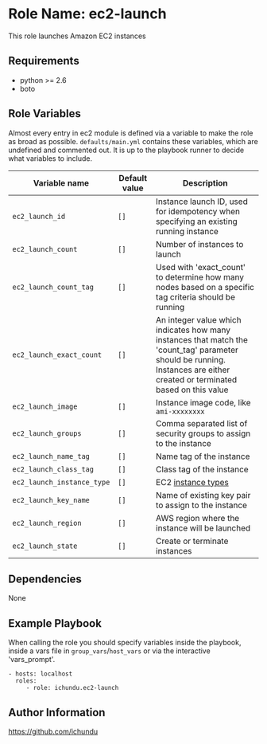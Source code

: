 Role Name: ec2-launch
=====================

This role launches Amazon EC2 instances

Requirements
------------

- python >= 2.6
- boto

Role Variables
--------------

Almost every entry in ec2 module is defined via a variable to make the role as broad as possible. `defaults/main.yml` contains these variables, which are undefined and commented out. It is up to the playbook runner to decide what variables to include.

|	Variable name	|	Default value	|	Description	|
|-------------------|-------------------|---------------|
| `ec2_launch_id` | `[]` | Instance launch ID, used for idempotency when specifying an existing running instance |
| `ec2_launch_count` | `[]` | Number of instances to launch |
| `ec2_launch_count_tag` | `[]` | Used with 'exact_count' to determine how many nodes based on a specific tag criteria should be running |
| `ec2_launch_exact_count` | `[]` | An integer value which indicates how many instances that match the 'count_tag' parameter should be running. Instances are either created or terminated based on this value |
| `ec2_launch_image` | `[]` | Instance image code, like `ami-xxxxxxxx` |
| `ec2_launch_groups` | `[]` | Comma separated list of security groups to assign to the instance |
| `ec2_launch_name_tag` | `[]` | Name tag of the instance |
| `ec2_launch_class_tag` | `[]` | Class tag of the instance |
| `ec2_launch_instance_type` | `[]` | EC2 [instance types](https://aws.amazon.com/ec2/instance-types/) |
| `ec2_launch_key_name` | `[]` | Name of existing key pair to assign to the instance |
| `ec2_launch_region` | `[]` | AWS region where the instance will be launched |
| `ec2_launch_state` | `[]` | Create or terminate instances |


Dependencies
------------

None

Example Playbook
----------------

When calling the role you should specify variables inside the playbook, inside a vars file in `group_vars`/`host_vars` or via the interactive 'vars_prompt'.

    - hosts: localhost
      roles:
         - role: ichundu.ec2-launch


Author Information
------------------

https://github.com/ichundu
